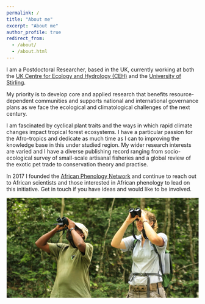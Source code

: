 ```yaml
---
permalink: /
title: "About me"
excerpt: "About me"
author_profile: true
redirect_from: 
  - /about/
  - /about.html
---
```


I am a Postdoctoral Researcher, based in the UK, currently working at both the [UK Centre for Ecology and Hydrology (CEH)](https://www.ceh.ac.uk) and the [University of Stirling](https://www.stir.ac.uk/people/256821).

My priority is to develop core and applied research that benefits resource-dependent communities and supports national and international governance plans as we face the ecological and climatological challenges of the next century.

I am fascinated by cyclical plant traits and the ways in which rapid climate changes impact tropical forest ecosystems. I have a particular passion for the Afro-tropics and dedicate as much time as I can to improving the knowledge base in this under studied region. My wider research interests are varied and I have a diverse publishing record ranging from socio-ecological survey of small-scale artisanal fisheries and a global review of the exotic pet trade to conservation theory and practise. 

In 2017 I founded the [African Phenology Network](https://africanphenologynetwork.online) and continue to reach out to African scientists and those interested in African phenology to lead on this initiative. Get in touch if you have ideas and would like to be involved.

![alt text](/images/Profile3.png "Tropical forest phenology at Lopé NP (c) Nils Bunnefeld")
